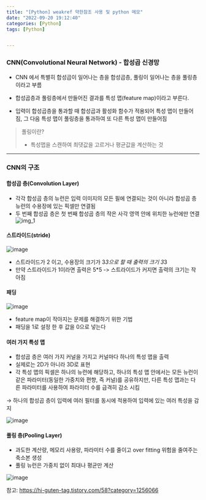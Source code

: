 ```yaml
---
title: "[Python] weakref 약한참조 사용 및 python 메모"
date: "2022-09-20 19:12:40"
categories: [Python]
tags: [Python]


---
```


### CNN(Convolutional Neural Network) - 합성곱 신경망


- CNN 에서 특별히 합성곱이 일어나는 층을 합성곱층, 풀링이 일어나는 층을 풀링층이라고 부름
- 합성곱층과 풀링층에서 만들어진 결과를 특성 맵(feature map)이라고 부른다.

- 입력이 합성곱층을 통과할 때 합성곱과 활성화 함수가 적용되어 특성 맵이 만들어짐,
그 다음 특성 맵이 풀링층을 통과하여 또 다른 특성 맵이 만들어짐

> 풀링이란?
>  - 특성맵을 스캔하여 최댓값을 고르거나 평균값을 계산하는 것


-----

### CNN의 구조

#### 합성곱 층(Convolution Layer)
- 각각 합성곱 층의 뉴런은 입력 이미지의 모든 필에 연결되는 것이 아니라 합성곱 층 뉴런의 수용장에 있는 픽셀만 연결됨
- 두 번째 합성곱 층은 첫 번째 합성곱 층의 작은 사각 영역 안에 위치한 뉴런에만 연결
![img_1](https://user-images.githubusercontent.com/74512114/194034456-c1e545bd-b140-49e2-bad7-f2bb067a8826.png)

#### 스트라이드(stride)

![image](https://user-images.githubusercontent.com/74512114/194035291-af476584-ee6b-4d7d-9966-d2bdbad14123.png)
- 스트라이드가 2 이고, 수용장의 크기가 3*3으로 할 때 출력의 크기 3*3
- 만약 스트라이드가 1이라면 출력은 5*5 -> 스트라이드가 커지면 출력의 크기는 작아짐

#### 패딩
![image](https://user-images.githubusercontent.com/74512114/194036235-39f9711a-f912-4199-9ed0-7736994cf292.png)
- feature map이 작아지는 문제를 해결하기 위한 기법
- 패딩을 1로 설정 한 후 값을 0으로 넣는다

#### 여러 가지 특성 맵
- 합성곱 층은 여러 가지 커널을 가지고 커널마다 하나의 특성 맵을 출력
- 실제로는 2D가 아니라 3D로 표현
- 각 특성 맵의 픽셀은 하나의 뉴런에 해당하고, 하나의 특성 맵 안에서는 모든 뉴런이 같은 파라미터(동일한 가중치와 편향, 즉 커널)를 공유하지만, 다른 특성 맵과는 다른 파라미터를 사용하여 파라미터 수를 급격히
감소 시킴

→ 하나의 합성곱 층이 입력에 여러 필터를 동시에 적용하여 입력에 있는 여러 특성을 감지

![image](https://user-images.githubusercontent.com/74512114/194037966-e7dc6d00-6042-4904-a48e-b5ddd01ced75.png)

#### 풀링 층(Pooling Layer)
- 과도한 계산량, 메모리 사용량, 파라미터 수를 줄이고 over fitting 위험을 줄여주는 축소본 생성
- 풀링 뉴런은 가중치 없이 최대나 평균만 계산

![image](https://user-images.githubusercontent.com/74512114/194064976-a6553269-2c80-48ee-989f-b13b4f6dcad2.png)

참고:
https://hi-guten-tag.tistory.com/58?category=1256066
